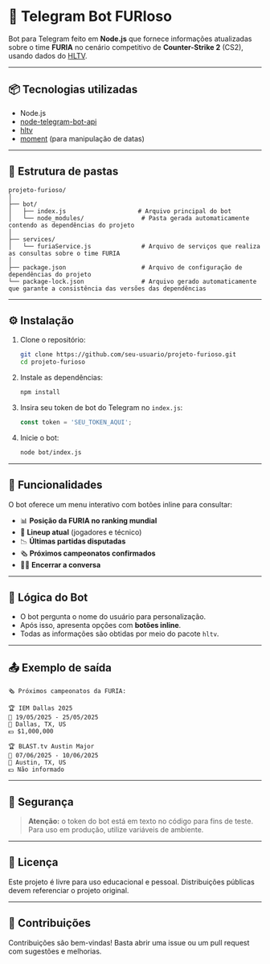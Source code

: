 # 🤖 Telegram Bot FURIoso

Bot para Telegram feito em **Node.js** que fornece informações atualizadas sobre o time **FURIA** no cenário competitivo de **Counter-Strike 2** (CS2), usando dados do [HLTV](https://www.hltv.org).

---

## 📦 Tecnologias utilizadas

- Node.js
- [node-telegram-bot-api](https://github.com/yagop/node-telegram-bot-api)
- [hltv](https://www.npmjs.com/package/hltv)
- [moment](https://momentjs.com/) (para manipulação de datas)

---

## 📁 Estrutura de pastas

```
projeto-furioso/
│
├── bot/
│   ├── index.js                    # Arquivo principal do bot
│   └── node_modules/                # Pasta gerada automaticamente contendo as dependências do projeto
│
├── services/
│   └── furiaService.js              # Arquivo de serviços que realiza as consultas sobre o time FURIA
│
├── package.json                     # Arquivo de configuração de dependências do projeto
└── package-lock.json                # Arquivo gerado automaticamente que garante a consistência das versões das dependências

```

---

## ⚙️ Instalação

1. Clone o repositório:
   ```bash
   git clone https://github.com/seu-usuario/projeto-furioso.git
   cd projeto-furioso
   ```

2. Instale as dependências:
   ```bash
   npm install
   ```

3. Insira seu token de bot do Telegram no `index.js`:
   ```js
   const token = 'SEU_TOKEN_AQUI';
   ```

4. Inicie o bot:
   ```bash
   node bot/index.js
   ```

---

## 💬 Funcionalidades

O bot oferece um menu interativo com botões inline para consultar:

- 📊 **Posição da FURIA no ranking mundial**
- 👥 **Lineup atual** (jogadores e técnico)
- 📉 **Últimas partidas disputadas**
- 🗞️ **Próximos campeonatos confirmados**
- 😶‍🌫️ **Encerrar a conversa**

---

## 🧠 Lógica do Bot

- O bot pergunta o nome do usuário para personalização.
- Após isso, apresenta opções com **botões inline**.
- Todas as informações são obtidas por meio do pacote `hltv`.

---

## 📤 Exemplo de saída

```text
🗞️ Próximos campeonatos da FURIA:

🏆 IEM Dallas 2025 
📅 19/05/2025 - 25/05/2025 
🚩 Dallas, TX, US 
💵 $1,000,000

🏆 BLAST.tv Austin Major 
📅 07/06/2025 - 10/06/2025 
🚩 Austin, TX, US 
💵 Não informado
```

---

## 🔐 Segurança

> **Atenção:** o token do bot está em texto no código para fins de teste. Para uso em produção, utilize variáveis de ambiente.

---

## 📄 Licença

Este projeto é livre para uso educacional e pessoal. Distribuições públicas devem referenciar o projeto original.

---

## 🤝 Contribuições

Contribuições são bem-vindas! Basta abrir uma issue ou um pull request com sugestões e melhorias.
